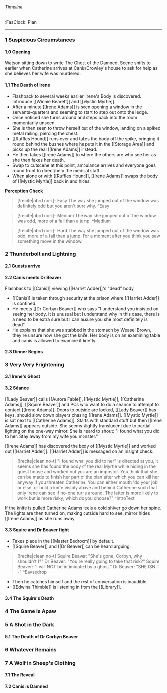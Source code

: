 ###### Timeline
<span class="sub2">:FasClock: Plan</span>

---

### 1 Suspicious Circumstances
#### 1.0 Opening
Watson sitting down to write The Ghost of the Damned. Scene shifts to earlier when Catherine arrives at Canis/Crowley's house to ask for help as she believes her wife was murdered.
#### 1.1 The Death of Irene
- Flashback to several weeks earlier. Irene's Body is discovered. Introduce [[Winnie Bearett]] and [[Mystic Myrtle]].
- After a minute ⁠[[Irene Adams]] is seen opening a window in the ⁠servants-quarters and seeming to start to step out onto the ledge.
- Once noticed she turns around and steps back into the room momentarily unseen. 
- She is then seen to throw herself out of the window, landing on a spiked metal railing, piercing the chest.
- [[Ruffles Hound]] runs over and takes the body off the spike, bringing it round behind the bushes where he puts it in the ⁠[[Storage Area]] and picks up ⁠the real [[Irene Adams]] instead. 
- He then takes ⁠[[Irene Adams]] to where the others are who see her as she then fakes her death. 
- Swap to cutscene at this point, ambulance arrives and everyone goes round front to direct/help the medical staff. ⁠
- When alone or with [[Ruffles Hound]], ⁠[[Irene Adams]] swaps the body of ⁠[[Mystic Myrtle]] back in and hides.

**Perception Check**

> [!recite|nbrd no-i]- Easy
>	The way she jumped out of the window was definitely odd but you aren't sure why.
>^Easy

> [!recite|nbrd no-i]- Medium
>	The way she jumped out of the window was odd, more of a fall than a jump.
>^Medium

> [!recite|nbrd no-i]- Hard
>	The way she jumped out of the window was odd, more of a fall than a jump. For a moment after you think you saw something move in the window.
> 

### 2 Thunderbolt and Lightning
#### 2.1 Guests arrive
#### 2.2 Canis meets Dr Beaver 
Flashback to [[Canis]] viewing [[Harriet Adder]]'s "dead" body
- [[Canis]] is taken through security at the prison where ⁠[[Harriet Adder]] is confined.
- He meets ⁠[[Dr Corbyn Beaver]] who says "I understand you insisted on seeing her body. It is unusual but I understand why in this case, there is a need to be extra sure but I can assure you she most definitely is dead".
- He explains that she was stabbed in the stomach by Weasel Brown, they're unsure how she got the knife. Her body is on an examining table and ⁠canis is allowed to examine it briefly.



#### 2.3 Dinner Begins
### 3 Very Very Frightening
#### 3.1 Irene's Ghost
#### 3.2 Séance
[[Lady Beaver]] calls [[Aurora Fable]], [[Mystic Myrtle]], [[Catherine Adams]], [[Squire Beaver]] and PCs who want to do a séance to attempt to contact [[Irene Adams]]. Doors to outside are locked, [[Lady Beaver]] has keys, should slow down players chasing [[Irene Adams]]. [[Mystic Myrtle]] is sat next to [[Catherine Adams]]. Starts with standard stuff but then [[Irene Adams]] appears outside. She seems slightly translucent due to partial lighting on the one-way mirror. She is heard to shout:
"I found what you did to her. Stay away from my wife you monster."

[[Irene Adams]] has discovered the body of [[Mystic Myrtle]] and worked out [[Harriet Adder]]. [[Harriet Adder]] is messaged on an insight check:
> [!recite|clean no-t]
>	"I found what you did to her" is directed at you, it seems she has found the body of the real Myrtle while hiding in the guest house and worked out you are an impostor. You think that she can be made to finish her part of the plan after which you can kill her anyway if you threaten Catherine. You can either mouth 'do your job or else' or hold a knife visibly above and behind Catherine such that only Irene can see if no-one turns around. The latter is more likely to work but is more risky, which do you choose?"
>^IntroText

If the knife is pulled Catherine Adams feels a cold shiver go down her spine. The lights are then turned on, making outside hard to see, mirror hides [[Irene Adams]] as she runs away.
#### 3.3 Squire and Dr Beaver fight
- Takes place in the [[Master Bedroom]] by default.
- [[Squire Beaver]] and ⁠[[Dr Beaver]] can be heard arguing:
> [!recite|clean no-t]
>	  Squire Beaver: "She's gone, Corbyn, why shouldn't I?"
>	  Dr Beaver: "You're really going to take that risk?" 
>	  Squire Beaver: "I will NOT be intimidated by a ghost."
>	  Dr Beaver: "SHE ISN'T -"
>^Eavsedrop
- Then he catches himself and the rest of conversation is inaudible.
- [[Edwina Thimble]] is listening in from the [[Library]].
#### 3.4 The Squire's Death
### 4 The Game is Apaw
### 5 A Shot in the Dark
#### 5.1 The Death of Dr Corbyn Beaver
### 6 Whatever Remains
### 7 A Wolf in Sheep's Clothing
#### 7.1 The Reveal
#### 7.2 Canis is Damned